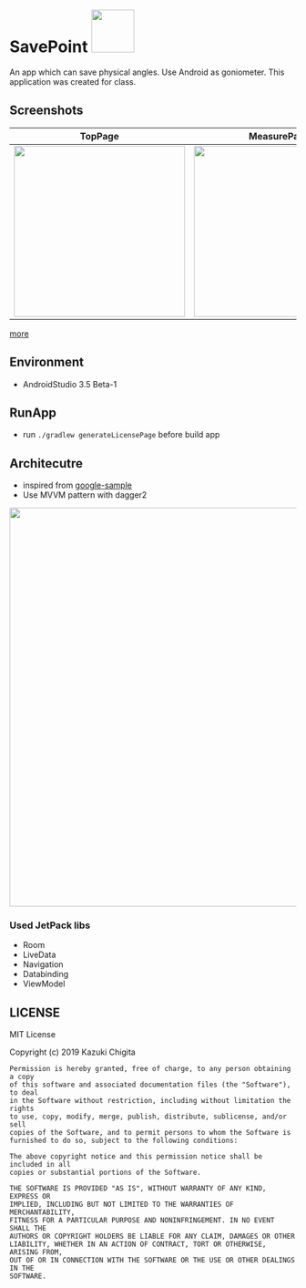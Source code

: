 # SavePoint <img src="https://user-images.githubusercontent.com/7840108/58438816-c1f20d80-810b-11e9-941a-8fd8d17099c4.png" width="75" />
An app which can save physical angles. Use Android as goniometer. This application was created for class. 

## Screenshots

TopPage | MeasurePage | GoniometerPage
:--: | :--: | :--:
<img src="https://user-images.githubusercontent.com/7840108/58438530-4774be00-810a-11e9-8ddb-7287439a776e.png" width="300" /> | <img src="https://user-images.githubusercontent.com/7840108/58438514-31ff9400-810a-11e9-81c9-cb8848b4e325.png" width="300" /> | <img src="https://user-images.githubusercontent.com/7840108/58438636-bf42e880-810a-11e9-913c-b7a683dc190f.png" width="300" /> 

[more](https://github.com/chigichan24/SavePoint/issues/1)
## Environment
- AndroidStudio 3.5 Beta-1

## RunApp
- run `./gradlew generateLicensePage` before build app

## Architecutre
- inspired from [google-sample](https://github.com/googlesamples/android-architecture-components/tree/master/GithubBrowserSample)
- Use MVVM pattern with dagger2

<img src="https://user-images.githubusercontent.com/7840108/58451524-ba078d00-814e-11e9-81cd-cde8f25a19f2.png" width="700"/>

### Used JetPack libs
- Room
- LiveData
- Navigation
- Databinding
- ViewModel

## LICENSE
MIT License

Copyright (c) 2019 Kazuki Chigita

```
Permission is hereby granted, free of charge, to any person obtaining a copy
of this software and associated documentation files (the "Software"), to deal
in the Software without restriction, including without limitation the rights
to use, copy, modify, merge, publish, distribute, sublicense, and/or sell
copies of the Software, and to permit persons to whom the Software is
furnished to do so, subject to the following conditions:

The above copyright notice and this permission notice shall be included in all
copies or substantial portions of the Software.

THE SOFTWARE IS PROVIDED "AS IS", WITHOUT WARRANTY OF ANY KIND, EXPRESS OR
IMPLIED, INCLUDING BUT NOT LIMITED TO THE WARRANTIES OF MERCHANTABILITY,
FITNESS FOR A PARTICULAR PURPOSE AND NONINFRINGEMENT. IN NO EVENT SHALL THE
AUTHORS OR COPYRIGHT HOLDERS BE LIABLE FOR ANY CLAIM, DAMAGES OR OTHER
LIABILITY, WHETHER IN AN ACTION OF CONTRACT, TORT OR OTHERWISE, ARISING FROM,
OUT OF OR IN CONNECTION WITH THE SOFTWARE OR THE USE OR OTHER DEALINGS IN THE
SOFTWARE.
```
